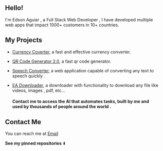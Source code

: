 ## Hello! 
I'm Edson Aguiar , a Full Stack Web Developer , I have developed multiple web apps that impact 1000+ customers in 10+ countries.


## My Projects
* <a href="https://currency-converter-red.vercel.app/">Currency Coverter</a>, a fast and effective currency converter.

* <a href="https://qr-code-generator-2.vercel.app/">QR Code Generator 2.0</a>, a fast qr code generator.

* <a href="https://speech-converter.vercel.app/">Speech Converter</a>, a web application capable of converting any text to speech quickly .
        
* <a href="https://ea-downloader.vercel.app/">EA Downloader</a>, a downloader with functionality to download any file like videos, images , pdf, etc...


  #### Contact me to access the AI  that automates tasks, built by me and used by thousands of people around the world .

## Contact Me
You can reach me at <a href= "mailto: iamedsonaguiar@gmail.com">Email</a>

**See my pinned repositories** ⬇️

